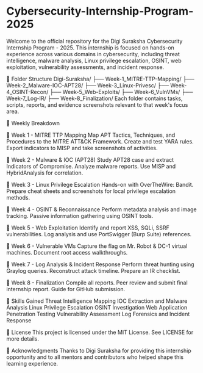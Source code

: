 # Cybersecurity-Internship-Program-2025
Welcome to the official repository for the Digi Suraksha Cybersecurity Internship Program - 2025.
This internship is focused on hands-on experience across various domains in cybersecurity, including threat intelligence, malware analysis, Linux privilege escalation, OSINT, web exploitation, vulnerability assessments, and incident response.

📁 Folder Structure
Digi-Suraksha/ ├── Week-1_MITRE-TTP-Mapping/ ├── Week-2_Malware-IOC-APT28/ ├── Week-3_Linux-Privesc/ ├── Week-4_OSINT-Recon/ ├── Week-5_Web-Exploits/ ├── Week-6_VulnVMs/ ├── Week-7_Log-IR/ ├── Week-8_Finalization/
Each folder contains tasks, scripts, reports, and evidence screenshots relevant to that week's focus area.

📌 Weekly Breakdown

🔹 Week 1 - MITRE TTP Mapping
Map APT Tactics, Techniques, and Procedures to the MITRE ATT&CK Framework.
Create and test YARA rules.
Export indicators to MISP and take screenshots of activities.

🔹 Week 2 - Malware & IOC (APT28)
Study APT28 case and extract Indicators of Compromise.
Analyze malware reports.
Use MISP and HybridAnalysis for correlation.

🔹 Week 3 - Linux Privilege Escalation
Hands-on with OverTheWire: Bandit.
Prepare cheat sheets and screenshots for local privilege escalation methods.

🔹 Week 4 - OSINT & Reconnaissance
Perform metadata analysis and image tracking.
Passive information gathering using OSINT tools.

🔹 Week 5 - Web Exploitation
Identify and report XSS, SQLi, SSRF vulnerabilities.
Log analysis and use PortSwigger (Burp Suite) references.

🔹 Week 6 - Vulnerable VMs
Capture the flag on Mr. Robot & DC-1 virtual machines.
Document root access walkthroughs.

🔹 Week 7 - Log Analysis & Incident Response
Perform threat hunting using Graylog queries.
Reconstruct attack timeline.
Prepare an IR checklist.

🔹 Week 8 - Finalization
Compile all reports.
Peer review and submit final internship report.
Guide for GitHub submission.

🧠 Skills Gained
Threat Intelligence Mapping
IOC Extraction and Malware Analysis
Linux Privilege Escalation
OSINT Investigation
Web Application Penetration Testing
Vulnerability Assessment
Log Forensics and Incident Response

📄 License
This project is licensed under the MIT License. See LICENSE for more details.

🙋 Acknowledgments
Thanks to Digi Suraksha for providing this internship opportunity and to all mentors and contributors who helped shape this learning experience.
